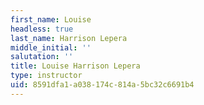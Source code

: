 ```yaml
---
first_name: Louise
headless: true
last_name: Harrison Lepera
middle_initial: ''
salutation: ''
title: Louise Harrison Lepera
type: instructor
uid: 8591dfa1-a038-174c-814a-5bc32c6691b4
---
```

